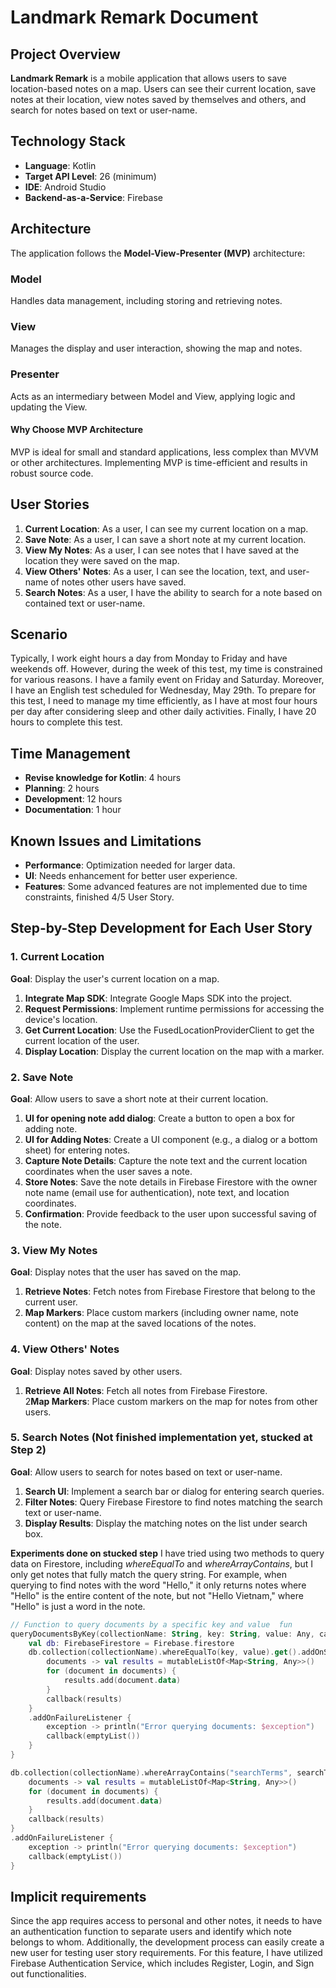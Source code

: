 
# Landmark Remark Document

## Project Overview
**Landmark Remark** is a mobile application that allows users to save location-based notes on a map. Users can see their current location, save notes at their location, view notes saved by themselves and others, and search for notes based on text or user-name.

## Technology Stack
- **Language**: Kotlin
- **Target API Level**: 26 (minimum)
- **IDE**: Android Studio
- **Backend-as-a-Service**: Firebase

## Architecture
The application follows the **Model-View-Presenter (MVP)** architecture:

### Model
Handles data management, including storing and retrieving notes.

### View
Manages the display and user interaction, showing the map and notes.

### Presenter
Acts as an intermediary between Model and View, applying logic and updating the View.


#### Why Choose MVP Architecture
MVP is ideal for small and standard applications, less complex than MVVM or other architectures. Implementing MVP is time-efficient and results in robust source code.

## User Stories
1. **Current Location**: As a user, I can see my current location on a map.
2. **Save Note**: As a user, I can save a short note at my current location.
3. **View My Notes**: As a user, I can see notes that I have saved at the location they were saved on the map.
4. **View Others' Notes**: As a user, I can see the location, text, and user-name of notes other users have saved.
5. **Search Notes**: As a user, I have the ability to search for a note based on contained text or user-name.

##  Scenario
Typically, I work eight hours a day from Monday to Friday and have weekends off. However, during the week of this test, my time is constrained for various reasons. I have a family event on Friday and Saturday. Moreover, I have an English test scheduled for Wednesday, May 29th. To prepare for this test, I need to manage my time efficiently, as I have at most four hours per day after considering sleep and other daily activities. Finally, I have 20 hours to complete this test.

## Time Management
- **Revise knowledge for Kotlin**: 4 hours
- **Planning**: 2 hours
- **Development**: 12 hours
- **Documentation**: 1 hour

## Known Issues and Limitations
- **Performance**: Optimization needed for larger data.
- **UI**: Needs enhancement for better user experience.
- **Features**: Some advanced features are not implemented due to time constraints, finished 4/5 User Story.

## Step-by-Step Development for Each User Story

### 1. Current Location
**Goal**: Display the user's current location on a map.
1. **Integrate Map SDK**: Integrate Google Maps SDK into the project.
2. **Request Permissions**: Implement runtime permissions for accessing the device's location.
3. **Get Current Location**: Use the FusedLocationProviderClient to get the current location of the user.
4. **Display Location**: Display the current location on the map with a marker.

### 2. Save Note
**Goal**: Allow users to save a short note at their current location.
1. **UI for opening note add dialog**: Create a button to open a box for adding note.
2. **UI for Adding Notes**: Create a UI component (e.g., a dialog or a bottom sheet) for entering notes.
3. **Capture Note Details**: Capture the note text and the current location coordinates when the user saves a note.
4. **Store Notes**: Save the note details in Firebase Firestore with the owner note name (email use for authentication), note text, and location coordinates.
5. **Confirmation**: Provide feedback to the user upon successful saving of the note.

### 3. View My Notes
**Goal**: Display notes that the user has saved on the map.
1. **Retrieve Notes**: Fetch notes from Firebase Firestore that belong to the current user.
2. **Map Markers**: Place custom markers (including owner name, note content) on the map at the saved locations of the notes.

### 4. View Others' Notes
**Goal**: Display notes saved by other users.
1. **Retrieve All Notes**: Fetch all notes from Firebase Firestore.  
   2**Map Markers**: Place custom markers on the map for notes from other users.

### 5. Search Notes  (Not finished implementation yet, stucked at Step 2)
**Goal**: Allow users to search for notes based on text or user-name.
1. **Search UI**: Implement a search bar or dialog for entering search queries.
2. **Filter Notes**: Query Firebase Firestore to find notes matching the search text or user-name.
3. **Display Results**:  Display the matching notes on the list under search box.

**Experiments done on stucked step**
I have tried using two methods to query data on Firestore, including *whereEqualTo* and *whereArrayContains*, but I only get notes that fully match the query string. For example, when querying to find notes with the word "Hello," it only returns notes where "Hello" is the entire content of the note, but not "Hello Vietnam," where "Hello" is just a word in the note.
```kotlin
// Function to query documents by a specific key and value  fun 
queryDocumentsByKey(collectionName: String, key: String, value: Any, callback: (List<Map<String, Any>>) -> Unit) { 
	val db: FirebaseFirestore = Firebase.firestore 
	db.collection(collectionName).whereEqualTo(key, value).get().addOnSuccessListener 		{
		documents -> val results = mutableListOf<Map<String, Any>>() 
		for (document in documents) { 
			results.add(document.data) 
		} 
		callback(results) 
	}
	.addOnFailureListener { 
		exception -> println("Error querying documents: $exception") 
		callback(emptyList()) 
	} 
}
```
```kotlin
db.collection(collectionName).whereArrayContains("searchTerms", searchTerm).get().addOnSuccessListener { 
	documents -> val results = mutableListOf<Map<String, Any>>() 
	for (document in documents) { 
		results.add(document.data) 
	} 
	callback(results) 
} 
.addOnFailureListener { 
	exception -> println("Error querying documents: $exception") 
	callback(emptyList()) 
}
```

## Implicit requirements
Since the app requires access to personal and other notes, it needs to have an authentication function to separate users and identify which note belongs to whom. Additionally, the development process can easily create a new user for testing user story requirements. For this feature, I have utilized Firebase Authentication Service, which includes Register, Login, and Sign out functionalities.